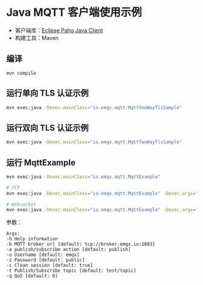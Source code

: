 # Java MQTT 客户端使用示例

- 客户端库：[Eclipse Paho Java Client](https://github.com/eclipse/paho.mqtt.java)
- 构建工具：Maven

## 编译
```
mvn compile
```

## 运行单向 TLS 认证示例

```bash
mvn exec:java -Dexec.mainClass="io.emqx.mqtt.MqttOneWayTlsSample"
```

## 运行双向 TLS 认证示例

```bash
mvn exec:java -Dexec.mainClass="io.emqx.mqtt.MqttTwoWayTlsSample"
```

## 运行 MqttExample

```bash
mvn exec:java -Dexec.mainClass="io.emqx.mqtt.MqttExample"

# TCP
mvn exec:java -Dexec.mainClass="io.emqx.mqtt.MqttExample" -Dexec.args="-b tcp://broker.emqx.io:1883"

# Websocket
mvn exec:java -Dexec.mainClass="io.emqx.mqtt.MqttExample" -Dexec.args="-b ws://broker.emqx.io:8083/mqtt"
```

参数：
```
Args:
-h Help information
-b MQTT broker url [default: tcp://broker.emqx.io:1883]
-a publish/subscribe action [default: publish]
-u Username [default: emqx]
-z Password [default: public]
-c Clean session [default: true]
-t Publish/Subscribe topic [default: test/topic]
-q QoS [default: 0]
```
